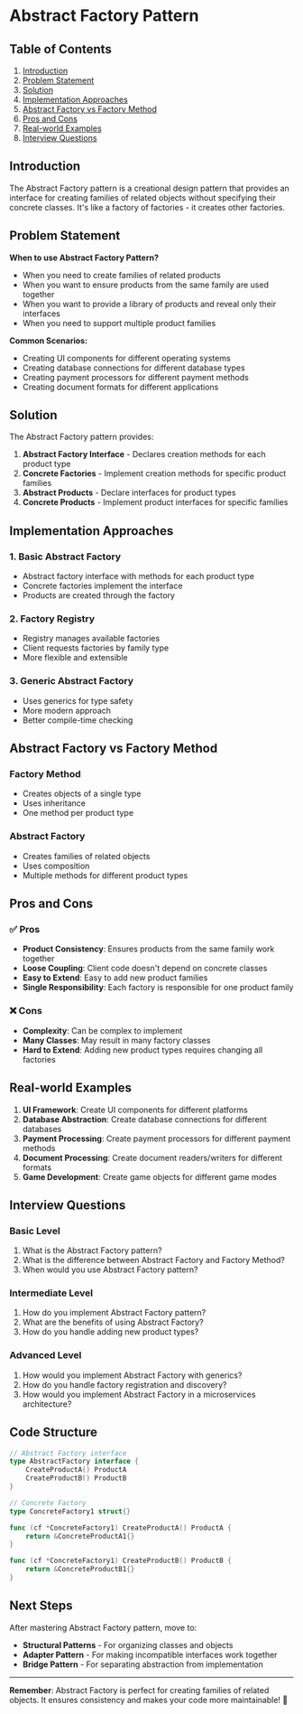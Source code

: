 # Abstract Factory Pattern

## Table of Contents
1. [Introduction](#introduction)
2. [Problem Statement](#problem-statement)
3. [Solution](#solution)
4. [Implementation Approaches](#implementation-approaches)
5. [Abstract Factory vs Factory Method](#abstract-factory-vs-factory-method)
6. [Pros and Cons](#pros-and-cons)
7. [Real-world Examples](#real-world-examples)
8. [Interview Questions](#interview-questions)

## Introduction

The Abstract Factory pattern is a creational design pattern that provides an interface for creating families of related objects without specifying their concrete classes. It's like a factory of factories - it creates other factories.

## Problem Statement

**When to use Abstract Factory Pattern?**
- When you need to create families of related products
- When you want to ensure products from the same family are used together
- When you want to provide a library of products and reveal only their interfaces
- When you need to support multiple product families

**Common Scenarios:**
- Creating UI components for different operating systems
- Creating database connections for different database types
- Creating payment processors for different payment methods
- Creating document formats for different applications

## Solution

The Abstract Factory pattern provides:
1. **Abstract Factory Interface** - Declares creation methods for each product type
2. **Concrete Factories** - Implement creation methods for specific product families
3. **Abstract Products** - Declare interfaces for product types
4. **Concrete Products** - Implement product interfaces for specific families

## Implementation Approaches

### 1. Basic Abstract Factory
- Abstract factory interface with methods for each product type
- Concrete factories implement the interface
- Products are created through the factory

### 2. Factory Registry
- Registry manages available factories
- Client requests factories by family type
- More flexible and extensible

### 3. Generic Abstract Factory
- Uses generics for type safety
- More modern approach
- Better compile-time checking

## Abstract Factory vs Factory Method

### Factory Method
- Creates objects of a single type
- Uses inheritance
- One method per product type

### Abstract Factory
- Creates families of related objects
- Uses composition
- Multiple methods for different product types

## Pros and Cons

### ✅ Pros
- **Product Consistency**: Ensures products from the same family work together
- **Loose Coupling**: Client code doesn't depend on concrete classes
- **Easy to Extend**: Easy to add new product families
- **Single Responsibility**: Each factory is responsible for one product family

### ❌ Cons
- **Complexity**: Can be complex to implement
- **Many Classes**: May result in many factory classes
- **Hard to Extend**: Adding new product types requires changing all factories

## Real-world Examples

1. **UI Framework**: Create UI components for different platforms
2. **Database Abstraction**: Create database connections for different databases
3. **Payment Processing**: Create payment processors for different payment methods
4. **Document Processing**: Create document readers/writers for different formats
5. **Game Development**: Create game objects for different game modes

## Interview Questions

### Basic Level
1. What is the Abstract Factory pattern?
2. What is the difference between Abstract Factory and Factory Method?
3. When would you use Abstract Factory pattern?

### Intermediate Level
1. How do you implement Abstract Factory pattern?
2. What are the benefits of using Abstract Factory?
3. How do you handle adding new product types?

### Advanced Level
1. How would you implement Abstract Factory with generics?
2. How do you handle factory registration and discovery?
3. How would you implement Abstract Factory in a microservices architecture?

## Code Structure

```go
// Abstract Factory interface
type AbstractFactory interface {
    CreateProductA() ProductA
    CreateProductB() ProductB
}

// Concrete Factory
type ConcreteFactory1 struct{}

func (cf *ConcreteFactory1) CreateProductA() ProductA {
    return &ConcreteProductA1{}
}

func (cf *ConcreteFactory1) CreateProductB() ProductB {
    return &ConcreteProductB1{}
}
```

## Next Steps

After mastering Abstract Factory pattern, move to:
- **Structural Patterns** - For organizing classes and objects
- **Adapter Pattern** - For making incompatible interfaces work together
- **Bridge Pattern** - For separating abstraction from implementation

---

**Remember**: Abstract Factory is perfect for creating families of related objects. It ensures consistency and makes your code more maintainable! 🚀
